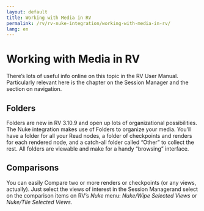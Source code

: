 ```yaml
---
layout: default
title: Working with Media in RV
permalink: /rv/rv-nuke-integration/working-with-media-in-rv/
lang: en
---
```


# Working with Media in RV

There’s lots of useful info online on this topic in the RV User Manual. Particularly relevant here is the chapter on the Session Manager and the section on navigation.

## Folders

Folders are new in RV 3.10.9 and open up lots of organizational possibilities. The Nuke integration makes use of Folders to organize your media. You’ll have a folder for all your Read nodes, a folder of checkpoints and renders for each rendered node, and a catch-all folder called “Other” to collect the rest. All folders are viewable and make for a handy “browsing” interface.

## Comparisons

You can easily Compare two or more renders or checkpoints (or any views, actually). Just select the views of interest in the Session Managerand select on the comparison items on RV’s *Nuke* menu: *Nuke/Wipe Selected Views* or *Nuke/Tile Selected Views*.
